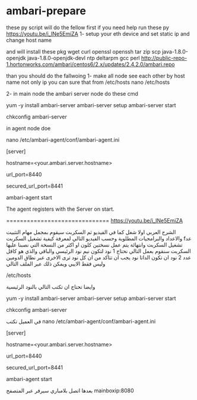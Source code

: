 # ambari-prepare

these py script will do the fellow
first if you need help run these py
https://youtu.be/i_INe5EmiZA
1- setup your eth device and set static ip and change host name

and will install these pkg
wget curl openssl openssh tar zip scp java-1.8.0-openjdk java-1.8.0-openjdk-devl ntp deltarpm gcc perl
http://public-repo-1.hortonworks.com/ambari/centos6/2.x/updates/2.4.2.0/ambari.repo

than you should do the fallwoing
1- make all node see each other by host name not only ip
you can sure that from /etc/hosts
nano /etc/hosts

2- in  main node the ambari server node do these cmd 

yum -y install ambari-server
ambari-server setup
ambari-server start

chkconfig  ambari-server 

in agent node doe

nano /etc/ambari-agent/conf/ambari-agent.ini

[server]

hostname=<your.ambari.server.hostname>

url_port=8440

secured_url_port=8441

 
ambari-agent start

The agent registers with the Server on start. 


==============================
https://youtu.be/i_INe5EmiZA

الشرح العربي
اولا  شغل كما في الفيديو
ثم
السكربت سيقوم بمجمل مهام التثبيت والاعداد والبرامجيات المطلوبة
وحسب الفيديو  التالي لمعرفة كيفية تشغيل السكربت
fعد تشغيل السكربت وانتهائة
يتم عمل نسختين كلون او اكثر من النسخة التي نصبنا عليها السكربت
سنقوم بعمل التالي 
نحتاج 1 نود لتكون نيم نود الرئيسي
والباقي والذي هو كاقل عدد 2 نود ان تكون الداتا نود
يجب ان تتاكد من ان كل نود ترى الاخرى عبر نطاق الدومين وليس فقط الايبي ويمكن ذلك عبر الملف التالي

/etc/hosts

وايضا تحتاج ان تكتب التالي بالنود الرئيسية

yum -y install ambari-server
ambari-server setup
ambari-server start

chkconfig  ambari-server 

في العميل تكتب
nano /etc/ambari-agent/conf/ambari-agent.ini

[server]

hostname=<your.ambari.server.hostname>

url_port=8440

secured_url_port=8441

 
ambari-agent start


بعدها اتصل بلامباري سيرفر عبر المتصفح
mainboxip:8080
